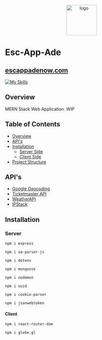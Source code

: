 <!-- 

IDE IS VSCODE
Steps to connect with VSCode
Connect to Escappade
Set up connection security
Choose a connection method
3
Connect
Connecting with MongoDB for VS Code
1. Install MongoDB for VS Code.
In VS Code, open "Extensions" in the left navigation and search for "MongoDB for VS Code." Select the extension and click install.
2. In VS Code, open the Command Palette.
Click on "View" and open "Command Palette."
Search "MongoDB: Connect" on the Command Palette and click on "Connect with Connection String."
3. Connect to your MongoDB deployment.
Paste your connection string into the Command Palette.
mongodb+srv://rchrdlss:<password>@escappade.jklqte7.mongodb.net/

Replace <password> with the password for the rchrdlss user. Ensure any options are URL encoded. 
4. Click “Create New Playground” in MongoDB for VS Code to get started.
Learn more about Playgrounds 
RESOURCES
Connect to MongoDB through VSCode
Explore your data with playgrounds
Access your Database Users
Troubleshoot Connections
 -->
<p align="center">
  <img src = "https://rchrdlss3.github.io/Media/escappadelogo.png" width="100" alt="logo" />
</p>

# Esc-App-Ade 
## [escappadenow.com](https://escappadenow.com)

[![My Skills](https://skillicons.dev/icons?i=mongo,express,react,nodejs,js,html,css)](https://skillicons.dev)

## Overview
MERN Stack Web Application. WIP

## Table of Contents

- [Overview](#overview)
- [API's](#apis)
- [Installation](#installation)
  - [Server Side](#server-side)
  - [Client Side](#client-side)
- [Project Structure](#project-structure)
## API's 
- [Google Geocoding](https://developers.google.com/maps/documentation/geocoding/overview)
- [Ticketmaster API](https://developer.ticketmaster.com/products-and-docs/apis/getting-started/)
- [WeatherAPI](https://weatherstack.com/)
- [IPStack](https://ipstack.com/)

## Installation

### Server
```
npm i express
```
```
npm i ua-parser-js
```
```
npm i dotenv
```
```
npm i mongoose
```
```
npm i nodemon
```
```
npm i uuid
```
```
npm i cookie-parser
```
```
npm i jsonwebtoken
```
#### Client 
```
npm i react-router-dom
```
```
npm i globe.gl
```
